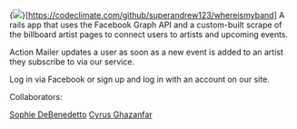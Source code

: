 {<img src="https://codeclimate.com/github/superandrew123/whereismyband/badges/gpa.svg" />}[https://codeclimate.com/github/superandrew123/whereismyband]
A rails app that uses the Facebook Graph API and a custom-built scrape of the billboard artist pages to connect users to artists and upcoming events. 

Action Mailer updates a user as soon as a new event is added to an artist they subscribe to via our service. 

Log in via Facebook or sign up and log in with an account on our site. 

Collaborators: 

[Sophie DeBenedetto](https://github.com/SophieDeBenedetto)
[Cyrus Ghazanfar](https://github.com/cyzanfar)
